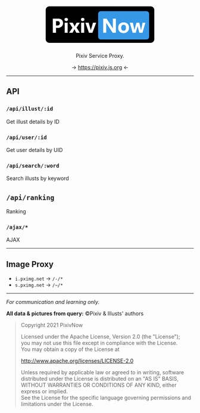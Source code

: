 <div align="center">

# <img src="src/assets/LogoH.png">

Pixiv Service Proxy.

→ https://pixiv.js.org ←

</div>

---

## API

### `/api/illust/:id`

Get illust details by ID

### `/api/user/:id`

Get user details by UID

### `/api/search/:word`

Search illusts by keyword

## `/api/ranking`

Ranking

### `/ajax/*`

AJAX

---

## Image Proxy

- `i.pximg.net` → `/-/*`
- `s.pximg.net` → `/~/*`

---

_For communication and learning only._

**All data & pictures from query:** &copy;Pixiv & Illusts' authors

> Copyright 2021 PixivNow
>
> Licensed under the Apache License, Version 2.0 (the "License");<br>
> you may not use this file except in compliance with the License.<br>
> You may obtain a copy of the License at
>
> http://www.apache.org/licenses/LICENSE-2.0
>
> Unless required by applicable law or agreed to in writing, software<br>
> distributed under the License is distributed on an "AS IS" BASIS,<br>
> WITHOUT WARRANTIES OR CONDITIONS OF ANY KIND, either express or implied.<br>
> See the License for the specific language governing permissions and<br>
> limitations under the License.
